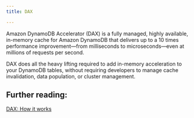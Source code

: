 ```yaml
---
title: DAX

---
```


Amazon DynamoDB Accelerator (DAX) is a fully managed, highly available, in-memory cache for Amazon DynamoDB that delivers up to a 10 times performance improvement—from milliseconds to microseconds—even at millions of requests per second.

DAX does all the heavy lifting required to add in-memory acceleration to your DynamoDB tables, without requiring developers to manage cache invalidation, data population, or cluster management.

## Further reading:

[DAX: How it works](https://docs.aws.amazon.com/amazondynamodb/latest/developerguide/DAX.concepts.html)